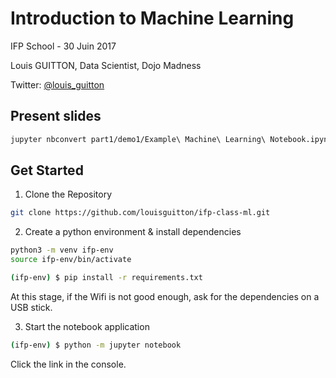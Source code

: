 # Introduction to Machine Learning
IFP School - 30 Juin 2017


Louis GUITTON,
Data Scientist, Dojo Madness

Twitter: [@louis_guitton](https://twitter.com/louis_guitton)

## Present slides
```bash
jupyter nbconvert part1/demo1/Example\ Machine\ Learning\ Notebook.ipynb --to slides --post serve
```

## Get Started

1. Clone the Repository
```bash
git clone https://github.com/louisguitton/ifp-class-ml.git
```

2. Create a python environment & install dependencies
```bash
python3 -m venv ifp-env
source ifp-env/bin/activate
```
```bash
(ifp-env) $ pip install -r requirements.txt
```
At this stage, if the Wifi is not good enough, ask for the dependencies on a USB stick.

3. Start the notebook application
```bash
(ifp-env) $ python -m jupyter notebook
```
Click the link in the console.
